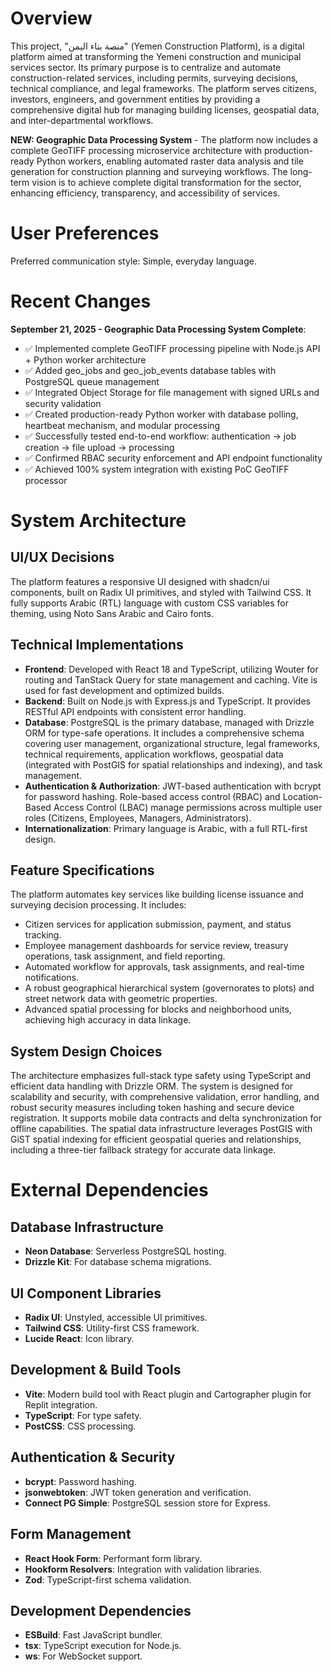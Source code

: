 # Overview

This project, "منصة بناء اليمن" (Yemen Construction Platform), is a digital platform aimed at transforming the Yemeni construction and municipal services sector. Its primary purpose is to centralize and automate construction-related services, including permits, surveying decisions, technical compliance, and legal frameworks. The platform serves citizens, investors, engineers, and government entities by providing a comprehensive digital hub for managing building licenses, geospatial data, and inter-departmental workflows.

**NEW: Geographic Data Processing System** - The platform now includes a complete GeoTIFF processing microservice architecture with production-ready Python workers, enabling automated raster data analysis and tile generation for construction planning and surveying workflows. The long-term vision is to achieve complete digital transformation for the sector, enhancing efficiency, transparency, and accessibility of services.

# User Preferences

Preferred communication style: Simple, everyday language.

# Recent Changes

**September 21, 2025 - Geographic Data Processing System Complete**:
- ✅ Implemented complete GeoTIFF processing pipeline with Node.js API + Python worker architecture
- ✅ Added geo_jobs and geo_job_events database tables with PostgreSQL queue management
- ✅ Integrated Object Storage for file management with signed URLs and security validation
- ✅ Created production-ready Python worker with database polling, heartbeat mechanism, and modular processing
- ✅ Successfully tested end-to-end workflow: authentication → job creation → file upload → processing
- ✅ Confirmed RBAC security enforcement and API endpoint functionality
- ✅ Achieved 100% system integration with existing PoC GeoTIFF processor

# System Architecture

## UI/UX Decisions
The platform features a responsive UI designed with shadcn/ui components, built on Radix UI primitives, and styled with Tailwind CSS. It fully supports Arabic (RTL) language with custom CSS variables for theming, using Noto Sans Arabic and Cairo fonts.

## Technical Implementations
- **Frontend**: Developed with React 18 and TypeScript, utilizing Wouter for routing and TanStack Query for state management and caching. Vite is used for fast development and optimized builds.
- **Backend**: Built on Node.js with Express.js and TypeScript. It provides RESTful API endpoints with consistent error handling.
- **Database**: PostgreSQL is the primary database, managed with Drizzle ORM for type-safe operations. It includes a comprehensive schema covering user management, organizational structure, legal frameworks, technical requirements, application workflows, geospatial data (integrated with PostGIS for spatial relationships and indexing), and task management.
- **Authentication & Authorization**: JWT-based authentication with bcrypt for password hashing. Role-based access control (RBAC) and Location-Based Access Control (LBAC) manage permissions across multiple user roles (Citizens, Employees, Managers, Administrators).
- **Internationalization**: Primary language is Arabic, with a full RTL-first design.

## Feature Specifications
The platform automates key services like building license issuance and surveying decision processing. It includes:
- Citizen services for application submission, payment, and status tracking.
- Employee management dashboards for service review, treasury operations, task assignment, and field reporting.
- Automated workflow for approvals, task assignments, and real-time notifications.
- A robust geographical hierarchical system (governorates to plots) and street network data with geometric properties.
- Advanced spatial processing for blocks and neighborhood units, achieving high accuracy in data linkage.

## System Design Choices
The architecture emphasizes full-stack type safety using TypeScript and efficient data handling with Drizzle ORM. The system is designed for scalability and security, with comprehensive validation, error handling, and robust security measures including token hashing and secure device registration. It supports mobile data contracts and delta synchronization for offline capabilities. The spatial data infrastructure leverages PostGIS with GiST spatial indexing for efficient geospatial queries and relationships, including a three-tier fallback strategy for accurate data linkage.

# External Dependencies

## Database Infrastructure
- **Neon Database**: Serverless PostgreSQL hosting.
- **Drizzle Kit**: For database schema migrations.

## UI Component Libraries
- **Radix UI**: Unstyled, accessible UI primitives.
- **Tailwind CSS**: Utility-first CSS framework.
- **Lucide React**: Icon library.

## Development & Build Tools
- **Vite**: Modern build tool with React plugin and Cartographer plugin for Replit integration.
- **TypeScript**: For type safety.
- **PostCSS**: CSS processing.

## Authentication & Security
- **bcrypt**: Password hashing.
- **jsonwebtoken**: JWT token generation and verification.
- **Connect PG Simple**: PostgreSQL session store for Express.

## Form Management
- **React Hook Form**: Performant form library.
- **Hookform Resolvers**: Integration with validation libraries.
- **Zod**: TypeScript-first schema validation.

## Development Dependencies
- **ESBuild**: Fast JavaScript bundler.
- **tsx**: TypeScript execution for Node.js.
- **ws**: For WebSocket support.